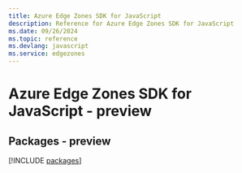 ```yaml
---
title: Azure Edge Zones SDK for JavaScript
description: Reference for Azure Edge Zones SDK for JavaScript
ms.date: 09/26/2024
ms.topic: reference
ms.devlang: javascript
ms.service: edgezones
---
```

# Azure Edge Zones SDK for JavaScript - preview
## Packages - preview
[!INCLUDE [packages](edge-zones-index.md)]